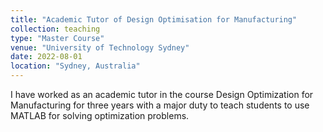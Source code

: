 ```yaml
---
title: "Academic Tutor of Design Optimisation for Manufacturing"
collection: teaching
type: "Master Course"
venue: "University of Technology Sydney"
date: 2022-08-01
location: "Sydney, Australia"
---
```

I have worked as an academic tutor in the course Design Optimization for Manufacturing for three years with a major duty to teach students to use MATLAB for solving optimization problems.
